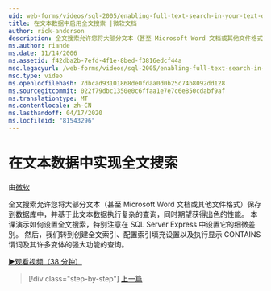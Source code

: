 ```yaml
---
uid: web-forms/videos/sql-2005/enabling-full-text-search-in-your-text-data
title: 在文本数据中启用全文搜索 |微软文档
author: rick-anderson
description: 全文搜索允许您将大部分文本（甚至 Microsoft Word 文档或其他文件格式）保存到数据库中，并执行复杂的 qu...
ms.author: riande
ms.date: 11/14/2006
ms.assetid: f42dba2b-7efd-4f1e-8bed-f3816edcf44a
msc.legacyurl: /web-forms/videos/sql-2005/enabling-full-text-search-in-your-text-data
msc.type: video
ms.openlocfilehash: 7dbcad93101868de0fdaa0d0b25c74b8092dd128
ms.sourcegitcommit: 022f79dbc1350e0c6ffaa1e7e7c6e850cdabf9af
ms.translationtype: MT
ms.contentlocale: zh-CN
ms.lasthandoff: 04/17/2020
ms.locfileid: "81543296"
---
```

# <a name="enabling-full-text-search-in-your-text-data"></a>在文本数据中实现全文搜索

由[微软](https://github.com/microsoft)

全文搜索允许您将大部分文本（甚至 Microsoft Word 文档或其他文件格式）保存到数据库中，并基于此文本数据执行复杂的查询，同时期望获得出色的性能。 本课演示如何设置全文搜索，特别注意在 SQL Server Express 中设置它的细微差别。 然后，我们转到创建全文索引、配置索引填充设置以及执行显示 CONTAINS 谓词及其许多变体的强大功能的查询。

[&#9654;观看视频（38 分钟）](https://channel9.msdn.com/Blogs/ASP-NET-Site-Videos/enabling-full-text-search-in-your-text-data)

> [!div class="step-by-step"]
> [上一篇](creating-and-using-stored-procedures.md)
